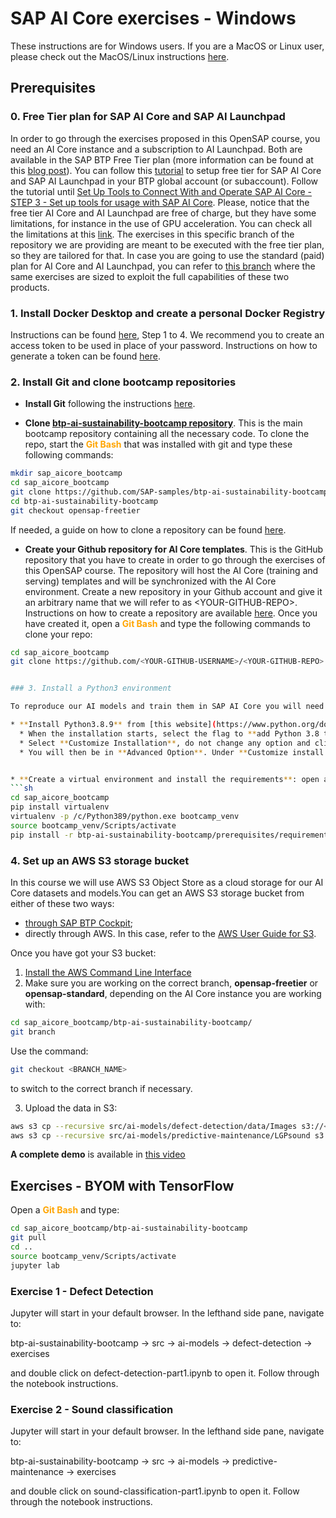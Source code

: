 # SAP AI Core exercises - Windows

These instructions are for Windows users. If you are a MacOS or Linux user, please check out the MacOS/Linux instructions [here](./prerequisites.md).

## Prerequisites

### 0. Free Tier plan for SAP AI Core and SAP AI Launchpad
In order to go through the exercises proposed in this OpenSAP course, you need an AI Core instance and a subscription to AI Launchpad. Both are available in the SAP BTP Free Tier plan (more information can be found at this [blog post](https://blogs.sap.com/2022/10/20/sap-ai-core-sap-ai-launchpad-free-tier-is-out-now/)).
You can follow this [tutorial](https://developers.sap.com/tutorials/ai-core-launchpad-provisioning.html) to setup free tier for SAP AI Core and SAP AI Launchpad in your BTP global account (or subaccount). Follow the tutorial until [Set Up Tools to Connect With and Operate SAP AI Core - STEP 3 - Set up tools for usage with SAP AI Core](https://developers.sap.com/tutorials/ai-core-setup.html). Please, notice that the free tier AI Core and AI Launchpad are free of charge, but they have some limitations, for instance in the use of GPU acceleration. You can check all the limitations at this [link](https://help.sap.com/docs/AI_CORE/2d6c5984063c40a59eda62f4a9135bee/c7244c6a7e3b4ffc928a2564c216e7c7.html). The exercises in this specific branch of the repository we are providing are meant to be executed with the free tier plan, so they are tailored for that.
In case you are going to use the standard (paid) plan for AI Core and AI Launchpad, you can refer to [this branch](https://github.com/SAP-samples/btp-ai-sustainability-bootcamp/tree/opensap-standard) where the same exercises are sized to exploit the full capabilities of these two products.


### 1. Install Docker Desktop and create a personal Docker Registry
Instructions can be found [here](https://docs.docker.com/docker-hub/quickstart/), Step 1 to 4.
We recommend you to create an access token to be used in place of your password. Instructions on how to generate a token can be found [here](https://docs.docker.com/docker-hub/access-tokens/#create-an-access-token).


###  2. Install Git and clone bootcamp repositories
*	**Install Git** following the instructions [here](https://github.com/git-guides/install-git).

*	**Clone [btp-ai-sustainability-bootcamp repository](https://github.com/SAP-samples/btp-ai-sustainability-bootcamp)**. This is the main bootcamp repository containing all the necessary code. To clone the repo, start the <span style="color:orange">**Git Bash** </span> that was installed with git and type these following commands:
```sh
mkdir sap_aicore_bootcamp
cd sap_aicore_bootcamp
git clone https://github.com/SAP-samples/btp-ai-sustainability-bootcamp.git
cd btp-ai-sustainability-bootcamp
git checkout opensap-freetier
```
If needed, a guide on how to clone a repository can be found [here]( https://docs.github.com/en/repositories/creating-and-managing-repositories/cloning-a-repository).

*	**Create your Github repository for AI Core templates**. This is the GitHub repository that you have to create in order to go through the exercises of this OpenSAP course. The repository will host the AI Core (training and serving) templates and will be synchronized with the AI Core environment. Create a new repository in your Github account and give it an arbitrary name that we will refer to as \<YOUR-GITHUB-REPO>. Instructions on how to create a repository are available [here](https://docs.github.com/en/get-started/quickstart/create-a-repo). Once you have created it, open a <span style="color:orange">**Git Bash** </span> and type the following commands to clone your repo:
```sh
cd sap_aicore_bootcamp
git clone https://github.com/<YOUR-GITHUB-USERNAME>/<YOUR-GITHUB-REPO>.git


### 3. Install a Python3 environment

To reproduce our AI models and train them in SAP AI Core you will need to have a local Python3 environment, including all the libraries listed in [requirements.txt](requirements.txt). For the exercises, we have used Python3.8.9.

* **Install Python3.8.9** from [this website](https://www.python.org/downloads/release/python-389/). Scroll down to Files and pick the recommended Windows installer, normally it should do.
  * When the installation starts, select the flag to **add Python 3.8 to PATH**
  * Select **Customize Installation**, do not change any option and click **Next**.
  * You will then be in **Advanced Option**. Under **Customize install location** change the path to C:\Python389. Then click **Install**


* **Create a virtual environment and install the requirements**: open a <span style="color:orange">**Git Bash** </span>, type the following commands:
```sh
cd sap_aicore_bootcamp
pip install virtualenv
virtualenv -p /c/Python389/python.exe bootcamp_venv
source bootcamp_venv/Scripts/activate
pip install -r btp-ai-sustainability-bootcamp/prerequisites/requirements.txt
```

###  4. Set up an AWS S3 storage bucket
In this course we will use AWS S3 Object Store as a cloud storage for our AI Core datasets and models.You can get an AWS S3 storage bucket from either of these two ways:
* [through SAP BTP Cockpit](https://help.sap.com/docs/ObjectStore/2ee77ef7ea4648f9ab2c54ee3aef0a29/4236b942f67349d5a583773162d99660.html);
* directly through AWS. In this case, refer to the [AWS User Guide for S3](https://aws.amazon.com/s3/).

Once you have got your S3 bucket:
1. [Install the AWS Command Line Interface](https://docs.aws.amazon.com/cli/latest/userguide/getting-started-install.html)
2. Make sure you are working on the correct branch, **opensap-freetier** or **opensap-standard**, depending on the AI Core instance you are working with:
```sh
cd sap_aicore_bootcamp/btp-ai-sustainability-bootcamp/
git branch
```
Use the command:
```sh
git checkout <BRANCH_NAME>
```
to switch to the correct branch if necessary.

3. Upload the data in S3:
```sh
aws s3 cp --recursive src/ai-models/defect-detection/data/Images s3://<YOUR-BUCKET-ID>/image/data/
aws s3 cp --recursive src/ai-models/predictive-maintenance/LGPsound s3://<YOUR-BUCKET-ID>/sound/data/
```
**A complete demo** is available in
[this video](https://www.youtube.com/watch?v=K-moHwVFe6Q&list=PLkzo92owKnVyJ5bZXYHb8QUTNRaUMYNST&index=14)

## Exercises - BYOM with TensorFlow

Open a <span style="color:orange">**Git Bash** </span> and type:
```sh
cd sap_aicore_bootcamp/btp-ai-sustainability-bootcamp
git pull
cd ..
source bootcamp_venv/Scripts/activate
jupyter lab
```

### Exercise 1 - Defect Detection

Jupyter will start in your default browser. In the lefthand side pane, navigate to: <br>

btp-ai-sustainability-bootcamp &rarr; src &rarr; ai-models &rarr; defect-detection &rarr; exercises <br>

and double click on defect-detection-part1.ipynb to open it. Follow through the notebook instructions.


### Exercise 2 - Sound classification

Jupyter will start in your default browser. In the lefthand side pane, navigate to: <br>

btp-ai-sustainability-bootcamp &rarr; src &rarr; ai-models &rarr; predictive-maintenance &rarr; exercises <br>

and double click on sound-classification-part1.ipynb to open it. Follow through the notebook instructions.
